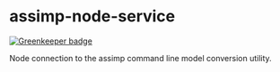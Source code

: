 assimp-node-service
===================

[![Greenkeeper badge](https://badges.greenkeeper.io/donny-dont/assimp-node-service.svg)](https://greenkeeper.io/)

Node connection to the assimp command line model conversion utility.
